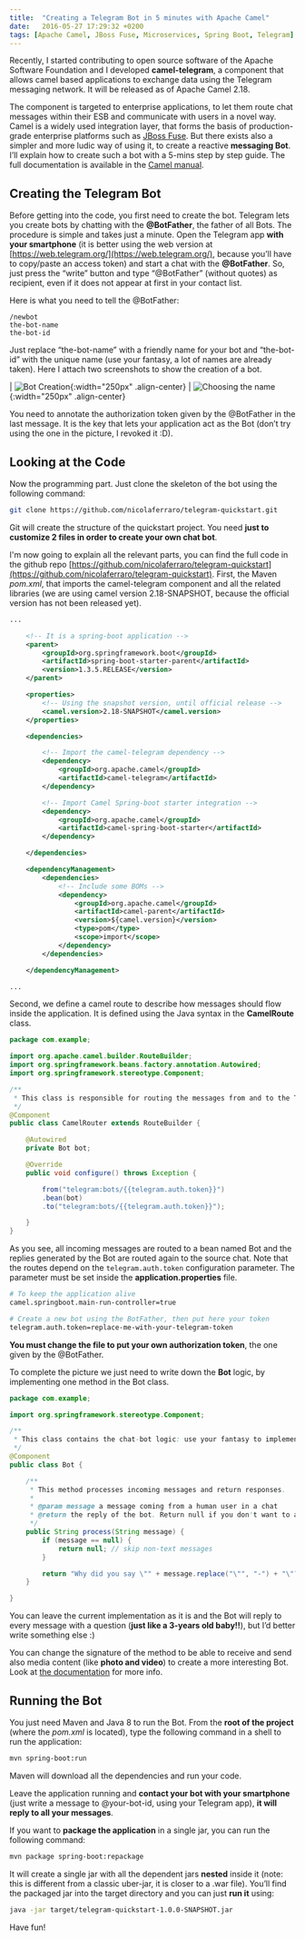 ```yaml
---
title:  "Creating a Telegram Bot in 5 minutes with Apache Camel"
date:   2016-05-27 17:29:32 +0200
tags: [Apache Camel, JBoss Fuse, Microservices, Spring Boot, Telegram]
---
```

Recently, I started contributing to open source software of the Apache Software Foundation and I developed
**camel-telegram**, a component that allows camel based applications to exchange data using the Telegram messaging network.
It will be released as of Apache Camel 2.18.

The component is targeted to enterprise applications, to let them route chat messages within their ESB and communicate with users in a novel way.
Camel is a widely used integration layer, that forms the basis of production-grade enterprise platforms such as [JBoss Fuse](http://www.jboss.org/products/fuse/overview/).
But there exists also a simpler and more ludic way of using it, to create a reactive **messaging Bot**. I’ll explain how to create such a bot with a 5-mins step by step guide.
The full documentation is available in the [Camel manual](http://camel.apache.org/telegram.html).

## Creating the Telegram Bot
Before getting into the code, you first need to create the bot.
Telegram lets you create bots by chatting with the **@BotFather**, the father of all Bots.
The procedure is simple and takes just a minute. Open the Telegram app **with your smartphone**
(it is better using the web version at [https://web.telegram.org/](https://web.telegram.org/), because you’ll have to copy/paste an access token) and start a chat with the **@BotFather**.
So, just press the “write” button and type “@BotFather” (without quotes) as recipient, even if it does not appear at first in your contact list.

Here is what you need to tell the @BotFather:

```
/newbot
the-bot-name
the-bot-id
```

Just replace “the-bot-name” with a friendly name for your bot and “the-bot-id” with the unique name
(use your fantasy, a lot of names are already taken). Here I attach two screenshots to show the creation of a bot.

| ![Bot Creation](/images/telegram-1.png){:width="250px" .align-center} | ![Choosing the name](/images/telegram-2.png){:width="250px" .align-center}

You need to annotate the authorization token given by the @BotFather in the last message.
It is the key that lets your application act as the Bot (don’t try using the one in the picture, I revoked it :D).

## Looking at the Code
Now the programming part. Just clone the skeleton of the bot using the following command:

```bash
git clone https://github.com/nicolaferraro/telegram-quickstart.git
```

Git will create the structure of the quickstart project. You need **just to customize 2 files in order to create your own chat bot**.

I'm now going to explain all the relevant parts, you can find the full code in the github repo [https://github.com/nicolaferraro/telegram-quickstart](https://github.com/nicolaferraro/telegram-quickstart). First, the Maven *pom.xml*,
that imports the camel-telegram component and all the related libraries (we are using camel version 2.18-SNAPSHOT, because the official version has not been released yet).

```xml
...

    <!-- It is a spring-boot application -->
    <parent>
        <groupId>org.springframework.boot</groupId>
        <artifactId>spring-boot-starter-parent</artifactId>
        <version>1.3.5.RELEASE</version>
    </parent>

    <properties>
        <!-- Using the snapshot version, until official release -->
        <camel.version>2.18-SNAPSHOT</camel.version>
    </properties>

    <dependencies>

        <!-- Import the camel-telegram dependency -->
        <dependency>
            <groupId>org.apache.camel</groupId>
            <artifactId>camel-telegram</artifactId>
        </dependency>

        <!-- Import Camel Spring-boot starter integration -->
        <dependency>
            <groupId>org.apache.camel</groupId>
            <artifactId>camel-spring-boot-starter</artifactId>
        </dependency>

    </dependencies>

    <dependencyManagement>
        <dependencies>
            <!-- Include some BOMs -->
            <dependency>
                <groupId>org.apache.camel</groupId>
                <artifactId>camel-parent</artifactId>
                <version>${camel.version}</version>
                <type>pom</type>
                <scope>import</scope>
            </dependency>
        </dependencies>

    </dependencyManagement>

...
```

Second, we define a camel route to describe how messages should flow inside the application. It is defined using the Java syntax in the **CamelRoute** class.

```java
package com.example;

import org.apache.camel.builder.RouteBuilder;
import org.springframework.beans.factory.annotation.Autowired;
import org.springframework.stereotype.Component;

/**
 * This class is responsible for routing the messages from and to the Telegram chat.
 */
@Component
public class CamelRouter extends RouteBuilder {

    @Autowired
    private Bot bot;

    @Override
    public void configure() throws Exception {

        from("telegram:bots/{{telegram.auth.token}}")
        .bean(bot)
        .to("telegram:bots/{{telegram.auth.token}}");

    }
}
```

As you see, all incoming messages are routed to a bean named Bot and the replies generated by the Bot are routed again to the source chat.
Note that the routes depend on the `telegram.auth.token` configuration parameter. The parameter must be set inside the **application.properties** file.

```bash
# To keep the application alive
camel.springboot.main-run-controller=true

# Create a new bot using the BotFather, then put here your token
telegram.auth.token=replace-me-with-your-telegram-token
```

**You must change the file to put your own authorization token**, the one given by the @BotFather.

To complete the picture we just need to write down the **Bot** logic, by implementing one method in the Bot class.

```java
package com.example;

import org.springframework.stereotype.Component;

/**
 * This class contains the chat-bot logic: use your fantasy to implement your own Bot.
 */
@Component
public class Bot {

    /**
     * This method processes incoming messages and return responses.
     *
     * @param message a message coming from a human user in a chat
     * @return the reply of the bot. Return null if you don't want to answer
     */
    public String process(String message) {
        if (message == null) {
            return null; // skip non-text messages
        }

        return "Why did you say \"" + message.replace("\"", "-") + "\"?";
    }

}
```

You can leave the current implementation as it is and the Bot will reply to every message with a question (**just like a 3-years old baby!!**), but I’d better write something else :)

You can change the signature of the method to be able to receive and send also media content (like **photo and video**) to create a more interesting Bot.
Look at [the documentation](http://camel.apache.org/telegram.html) for more info.


## Running the Bot
You just need Maven and Java 8 to run the Bot. From the **root of the project** (where the *pom.xml* is located), type the following command in a shell to run the application:

```bash
mvn spring-boot:run
```

Maven will download all the dependencies and run your code.

Leave the application running and **contact your bot with your smartphone**
(just write a message to @your-bot-id, using your Telegram app), **it will reply to all your messages**.

If you want to **package the application** in a single jar, you can run the following command:

```bash
mvn package spring-boot:repackage
```

It will create a single jar with all the dependent jars **nested** inside it (note: this is different from a classic uber-jar, it is closer to a .war file).
You’ll find the packaged jar into the target directory and you can just **run it** using:

```bash
java -jar target/telegram-quickstart-1.0.0-SNAPSHOT.jar
```

Have fun!